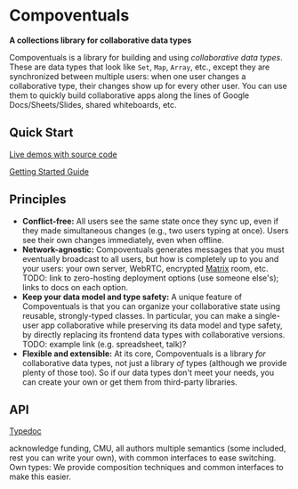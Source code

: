 # Compoventuals

**A collections library for collaborative data types**

Compoventuals is a library for building and using _collaborative data types_. These are data types that look like `Set`, `Map`, `Array`, etc., except they are synchronized between multiple users: when one user changes a collaborative type, their changes show up for every other user. You can use them to quickly build collaborative apps along the lines of Google Docs/Sheets/Slides, shared whiteboards, etc.

## Quick Start

[Live demos with source code](TODO)

[Getting Started Guide](./getting_started_guide.md)

## Principles

- **Conflict-free:** All users see the same state once they sync up, even if they made simultaneous changes (e.g., two users typing at once). Users see their own changes immediately, even when offline.
- **Network-agnostic:** Compoventuals generates messages that you must eventually broadcast to all users, but how is completely up to you and your users: your own server, WebRTC, encrypted [Matrix](matrix.org) room, etc. TODO: link to zero-hosting deployment options (use someone else's); links to docs on each option.
- **Keep your data model and type safety:** A unique feature of Compoventuals is that you can organize your collaborative state using reusable, strongly-typed classes. In particular, you can make a single-user app collaborative while preserving its data model and type safety, by directly replacing its frontend data types with collaborative versions. TODO: example link (e.g. spreadsheet, talk)?
- **Flexible and extensible:** At its core, Compoventuals is a library _for_ collaborative data types, not just a library _of_ types (although we provide plenty of those too). So if our data types don't meet your needs, you can create your own or get them from third-party libraries.

## API

[Typedoc](./typedoc)

acknowledge funding, CMU, all authors
multiple semantics (some included, rest you can write your own), with common interfaces to ease switching.
Own types: We provide composition techniques and common interfaces to make this easier.
